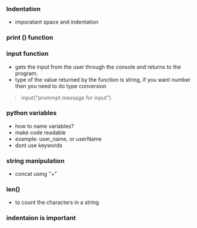 ### Indentation

- imporatant space and indentation
### print () function

### input function

- gets the input from the user through the console and returns to the program.
- type of the value returned by the function is string, if you want number then you need to do type conversion
> input("prommpt message for input")

### python variables

- how to name variables?
- make code readable
- example: user_name, or userName
- dont use keywords


### string manipulation
- concat using "+"

### len()
- to count the characters in a string

### indentaion is important